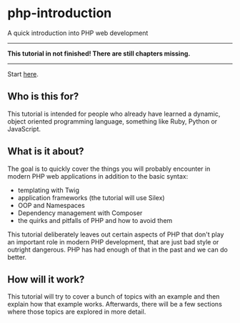 # php-introduction

A quick introduction into PHP web development

---
**This tutorial in not finished! There are still chapters missing.**

---

Start [here](00_intro.md).

## Who is this for?

This tutorial is intended for people who already have learned a dynamic, object oriented programming language, something like Ruby, Python or JavaScript.

## What is it about?

The goal is to quickly cover the things you will probably encounter in modern PHP web applications in addition to the basic syntax:

* templating with Twig
* application frameworks (the tutorial will use Silex)
* OOP and Namespaces
* Dependency management with Composer
* the quirks and pitfalls of PHP and how to avoid them

This tutorial deliberately leaves out certain aspects of PHP that don't play an important role in modern PHP development, that are just bad style or outright dangerous. PHP has had enough of that in the past and we can do better.

## How will it work?

This tutorial will try to cover a bunch of topics with an example and then explain how that example works. Afterwards, there will be a few sections where those topics are explored in more detail.
